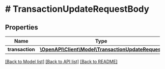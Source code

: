 # # TransactionUpdateRequestBody

## Properties

Name | Type | Description | Notes
------------ | ------------- | ------------- | -------------
**transaction** | [**\OpenAPI\Client\Model\TransactionUpdateRequest**](TransactionUpdateRequest.md) |  | [optional]

[[Back to Model list]](../../README.md#models) [[Back to API list]](../../README.md#endpoints) [[Back to README]](../../README.md)
